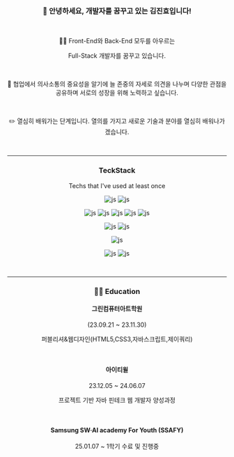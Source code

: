 
<div style="text-align: center;">

<h3>👋 안녕하세요, 개발자를 꿈꾸고 있는 김진효입니다! </h3>

<br/>

👩‍💻 Front-End와 Back-End 모두를 아우르는 

Full-Stack 개발자를 꿈꾸고 있습니다.

<br/>

💬 협업에서 의사소통의 중요성을 알기에 늘 존중의 자세로 의견을 나누며 다양한 관점을 공유하며 서로의 성장을 위해 노력하고 싶습니다. 

<br/>

✏️ 열심히 배워가는 단계입니다. 열의를 가지고 새로운 기술과 분야를 열심히 배워나가겠습니다.

<br/>

--- 

<h3 style="border=none"> TeckStack </h3>
Techs that I've used at least once

<br/>

![js](https://img.shields.io/badge/Python-3776AB?style=for-the-badge&logo=python&logoColor=white)
![js](https://img.shields.io/badge/Django-092E20?style=for-the-badge&logo=django&logoColor=white)




![js](https://img.shields.io/badge/Node.js-43853D?style=for-the-badge&logo=node.js&logoColor=white)
![js](https://img.shields.io/badge/JavaScript-F7DF1E?style=for-the-badge&logo=JavaScript&logoColor=white)
![js](https://img.shields.io/badge/TypeScript-007ACC?style=for-the-badge&logo=typescript&logoColor=white)
![js](https://img.shields.io/badge/Vue.js-35495E?style=for-the-badge&logo=vue.js&logoColor=4FC08D)
![js](https://img.shields.io/badge/React-20232A?style=for-the-badge&logo=react&logoColor=61DAFB)

![js](https://img.shields.io/badge/Java-ED8B00?style=for-the-badge&logo=openjdk&logoColor=white)
![js](https://img.shields.io/badge/Spring-6DB33F?style=for-the-badge&logo=spring&logoColor=white)





![js](https://img.shields.io/badge/Oracle-F80000?style=for-the-badge&logo=Oracle&logoColor=white)



![js](https://img.shields.io/badge/Tailwind_CSS-38B2AC?style=for-the-badge&logo=tailwind-css&logoColor=white)
![js](https://img.shields.io/badge/Bootstrap-563D7C?style=for-the-badge&logo=bootstrap&logoColor=white)


<br/>


---


<h3 style="border=none"> 👩‍🎓 Education </h3>


<h4> 그린컴퓨터아트학원 </h4> 

(23.09.21 ~ 23.11.30) 

퍼블리셔&웹디자인(HTML5,CSS3,자바스크립트,제이쿼리)

</br>

<h4> 아이티윌 </h4> 

23.12.05 ~ 24.06.07

프로젝트 기반 자바 핀테크 웹 개발자 양성과정

</br>


<h4> Samsung SW·AI academy For Youth (SSAFY) </h4> 
25.01.07 ~ 1학기 수료 및 진행중




</div>  


